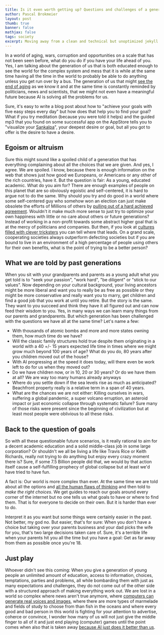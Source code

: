 ```yaml
---
title: Is it even worth getting up? Questions and challenges of a generation thats trapped between the past and the future
author: Pascal Brokmeier
layout: post
thumb: true
banner: false
mathjax: false
tags: society
excerpt: Moving away from a clean and technical but unoptimized jekyll blog to a CDN backed, more efficient blog with dynamic image sizing and more.
---
```


In a world of aging, wars, corruption and opportunities on a scale that has not been seen before, what do you do if you have your life ahead of you. Yes, I am talking about the generation of us that is both educated enough to see the world for the complex system and mess that it is while at the same time having all the time in the world to probably be able to do anything unless you get run over by a bus. The generation of us that might [see the end of aging](https://www.youtube.com/watch?v=MjdpR-TY6QU) as we know it and at the same time is constantly reminded by politicians, news and scientists, that we might not even have a meaningful future because AI is solving all the problems for us.

Sure, it's easy to write a blog post about how to "achieve your goals with five easy steps every day" but how does that help you to find your goal? What if you try meditation (because you were told it helps) and the guided mp3 that you found on some successful app on the AppStore tells you to "visualize your [Sankalpa](https://en.wikipedia.org/wiki/Sankalpa)", your deepest desire or goal, but all you got to offer is the desire to have a desire.

## Egoism or altruism

Sure this might sound like a spoiled child of a generation that has everything complaining about all the choices that we are given. And yes, I agree. We are spoiled. I know, because there is enough information on the web that shows just how good we Europeans, or Americans or any other of the rich countries, have it. But the question is fair: As a young, educated academic. What do you aim for? There are enough examples of people on this planet that are so obviously egoistic and self-centered, it is hard to argue not to do the same. Why should you try and do good in a world where some self-centered guy who somehow won an election can just make obsolete the efforts of Millions of others by [pulling out of a hard achieved agreement](https://www.nytimes.com/2017/06/01/climate/trump-paris-climate-agreement.html). Wouldn't it make much more sense to just try to optimize your own happiness with little or no care about others or future generations? Instead of working in a non-profit towards some abstract higher goal that is at the mercy of politicians and companies. But then, if you look at [cultures filled with clever tricksters](https://www.nytimes.com/2015/03/01/books/review/the-italians-by-john-hooper.html) you can tell where that leads. On a grand scale, cooperating societies always outperform defecting societies but if you are bound to live in an environment of a high percentage of people using others for their own benefits, what is the point of trying to be a better person?

## What we are told by past generations

When you sit with your grandparents and parents as a young adult what you get told is to "seek your passion", "work hard", "be diligent" or "stick to our values". Now depending on your cultural background, your living ancestors might be more liberal and want you to really be as free as possible or they might be more conservative and really want you to marry, get children and find a good job that you work at until you retire. But the story is the same. They want to you succeed and think they have it all figured out and can now feed their wisdom to you. Yes, in many ways we can learn many things from our parents and grandparents. But which generation has been challenged with the questions we have all at the same time? Let's name a few:

-   With thousands of atomic bombs and more and more states owning them, how much time do we have?
-   Will the classic family structures hold true despite them originating in a world with a 40 +/- 15 years expected life time in times where we might grow much beyond 100 years of age? What do you do, 80 years after you children moved out of the house?
-   With AI progressing at the speed it does today, will there even be work left to do for us when they moved out?
-   Do we have children now, or in 10, 20 or 30 years? Or do we have them at all? We are way too many humans already anyways
-   Where do you settle down if the sea levels rise as much as anticipated? Beachfront property really is a relative term in a span of 40 years.
-   What are the chances we are not either: Killing ourselves in wars, suffering a global pandemic, a super volcano erruption, an asteroid impact or just economic collapse through systematic failure? Sure many of those risks were present since the beginning of civilization but at least most people were oblivious to all these risks.


## Back to the question of goals

So with all these questionable future scenarios, is it really rational to aim for a decent academic education and a solid middle-class job in some large corporation? Or shouldn't we all be living a life like Travis Rice or Keith Richards, really not trying to do anything but enjoy every crazy moment there is? Sure, if some 7.5 Billion people did that, we would by that action itself cause a self-fulfilling prophecy of global collapse but at least we'd have tried to have fun.

A fact is: Our world is more complex than ever. At the same time we are told about all the options and [all the human flaws of thinking](https://en.wikipedia.org/wiki/The_Art_of_Thinking_Clearly) and then told to *make the right choices*. We get guides to reach our goals around every corner of the internet but no one tells us what goals to have or where to find them. That is for everyone to decide on their own. But it is harder than ever to do.

Interpret it as you want but some things were certainly easier in the past. Not better, my god no. But easier, that's for sure: When you don't have a choice but taking over your parents business and your dad picks the wife for you, that's two large decisions taken care of. Sure, it's a terrible life when your parents hit you all the time but you have a goal: Get as far away from them as possible once you're 18.

## Just play

Whoever didn't see this coming: When you give a generation of young people an unlimited amount of education, access to information, choices, temptations, parties and problems, all while bombarding them with just as many expectations and challenges, they do not come out of the other side with a structured approach of making everything work out.
We are lost in a world so complex where news aren't true anymore, where [computers can generate real voices and images](https://www.youtube.com/watch?v=nsuAQcvafCs), where there are more types of marmelade and fields of study to choose from than fish in the oceans and where every good and bad person in this world is fighting for your attention to advertise, coherce or convince, I wonder how many of us will not just give the middle finger to all of it and just end playing (computer) games until the point comes when also that is taken away [because AI just does it better than us](https://www.youtube.com/watch?v=vFr3K2DORc8).
